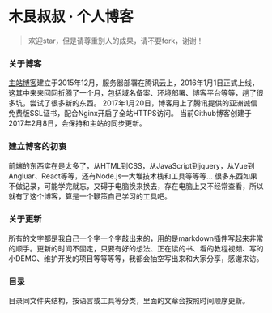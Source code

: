# 木艮叔叔 · 个人博客

> 欢迎star，但是请尊重别人的成果，请不要fork，谢谢！

### 关于博客

[主站博客](https://ylzzxt.cn)建立于2015年12月，服务器部署在腾讯云上，2016年1月1日正式上线，这其中来来回回折腾了一个月，包括域名备案、环境部署、博客平台等等，趟了很多坑，尝试了很多新的东西。 2017年1月20日，博客用上了腾讯提供的亚洲诚信免费版SSL证书，配合Nginx开启了全站HTTPS访问。
当前Github博客创建于2017年2月8日，会保持和主站的同步更新。

### 建立博客的初衷

前端的东西实在是太多了，从HTML到CSS，从JavaScript到jquery，从Vue到Angluar、React等等，还有Node.js一大堆技术栈和工具等等等... 很多东西如果不做记录，可能学完就忘，又碍于电脑换来换去，存在电脑上又不经常查看，所以就有了这个博客，算是一个鞭策自己学习的工具吧。

### 关于更新

所有的文字都是我自己一个字一个字敲出来的，用的是markdown插件写起来非常的顺手。更新的时间不固定，只要有好的想法、正在读的书、看的教程视频、写的小DEMO、维护开发的项目等等等等，我都会抽空写出来和大家分享，感谢来访。

### 目录
目录同文件夹结构，按语言或工具等分类，里面的文章会按照时间顺序更新。
